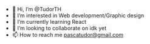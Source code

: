 - 👋 Hi, I’m @TudorTH
- 👀 I’m interested in Web development/Graphic design
- 🌱 I’m currently learning React
- 💞️ I’m looking to collaborate on idk yet
- 📫 How to reach me pascatudor@gmail.com

<!---
TudorTH/TudorTH is a ✨ special ✨ repository because its `README.md` (this file) appears on your GitHub profile.
You can click the Preview link to take a look at your changes.
--->
